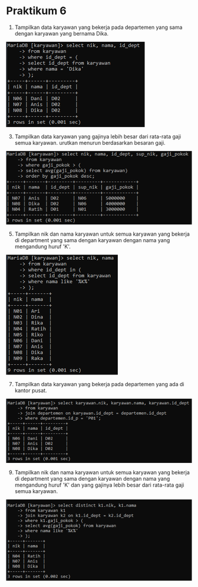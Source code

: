 # Praktikum 6

1. Tampilkan data karyawan yang bekerja pada departemen yang sama dengan karyawan yang bernama Dika.

![F1](foto/F1.png)

3. Tampilkan data karyawan yang gajinya lebih besar dari rata-rata gaji semua karyawan. urutkan menurun berdasarkan besaran gaji.

![F2](foto/F2.png)

5. Tampilkan nik dan nama karyawan untuk semua karyawan yang bekerja di department yang sama dengan karyawan dengan nama yang mengandung huruf 'K'.

![F3](foto/F3.png)

7. Tampilkan data karyawan yang bekerja pada departemen yang ada di kantor pusat.

![F4](foto/F4.png)

9. Tampilkan nik dan nama karyawan untuk semua karyawan yang bekerja di department yang sama dengan karyawan dengan nama yang mengandung huruf 'K' dan yang gajinya lebih besar dari rata-rata gaji semua karyawan.

![F5](foto/F5.png)
